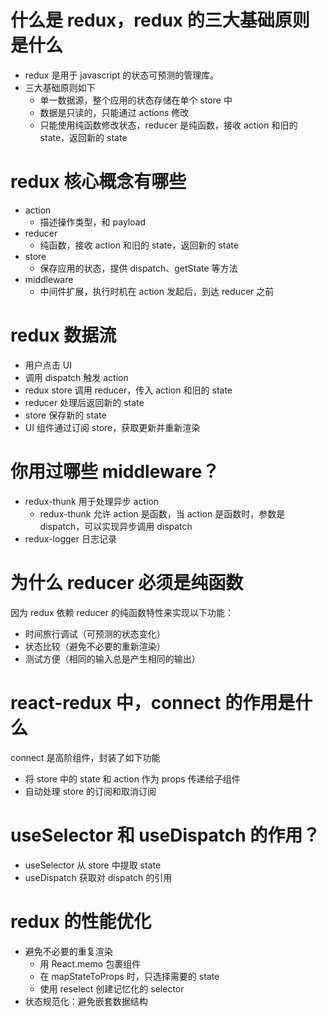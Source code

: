 # 什么是 redux，redux 的三大基础原则是什么

- redux 是用于 javascript 的状态可预测的管理库。
- 三大基础原则如下
  - 单一数据源，整个应用的状态存储在单个 store 中
  - 数据是只读的，只能通过 actions 修改
  - 只能使用纯函数修改状态，reducer 是纯函数，接收 action 和旧的 state，返回新的 state

# redux 核心概念有哪些

- action
  - 描述操作类型，和 payload
- reducer
  - 纯函数，接收 action 和旧的 state，返回新的 state
- store
  - 保存应用的状态，提供 dispatch、getState 等方法
- middleware
  - 中间件扩展，执行时机在 action 发起后，到达 reducer 之前

# redux 数据流

- 用户点击 UI
- 调用 dispatch 触发 action
- redux store 调用 reducer，传入 action 和旧的 state
- reducer 处理后返回新的 state
- store 保存新的 state
- UI 组件通过订阅 store，获取更新并重新渲染

# 你用过哪些 middleware？

- redux-thunk 用于处理异步 action
  - redux-thunk 允许 action 是函数，当 action 是函数时，参数是 dispatch，可以实现异步调用 dispatch
- redux-logger 日志记录

# 为什么 reducer 必须是纯函数

因为 redux 依赖 reducer 的纯函数特性来实现以下功能：

- 时间旅行调试（可预测的状态变化）
- 状态比较（避免不必要的重新渲染）
- 测试方便（相同的输入总是产生相同的输出）

# react-redux 中，connect 的作用是什么

connect 是高阶组件，封装了如下功能

- 将 store 中的 state 和 action 作为 props 传递给子组件
- 自动处理 store 的订阅和取消订阅

# useSelector 和 useDispatch 的作用？

- useSelector 从 store 中提取 state
- useDispatch 获取对 dispatch 的引用

# redux 的性能优化

- 避免不必要的重复渲染
  - 用 React.memo 包裹组件
  - 在 mapStateToProps 时，只选择需要的 state
  - 使用 reselect 创建记忆化的 selector
- 状态规范化：避免嵌套数据结构
